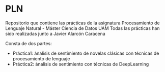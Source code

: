 # PLN
Repositorio que contiene las prácticas de la asignatura Procesamiento de Lenguaje Natural - Máster Ciencia de Datos UAM
Todas las prácticas han sido realizadas junto a Javier Alarcón Caracena

Consta de dos partes: 
  - Práctica1: ánalisis de sentimiento de novelas clásicas con técnicas de procesamiento de lenguaje
  - Práctica2: ánalisis de sentimiento con técnicas de DeepLearning
